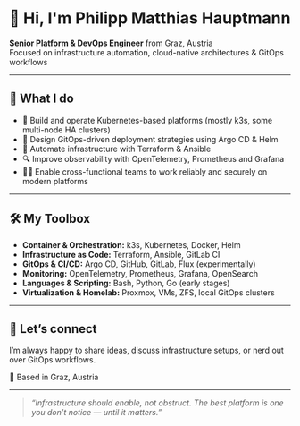 # 👋 Hi, I'm Philipp Matthias Hauptmann

**Senior Platform & DevOps Engineer** from Graz, Austria  
Focused on infrastructure automation, cloud-native architectures & GitOps workflows  

---

## 🚀 What I do

- 🔧 Build and operate Kubernetes-based platforms (mostly k3s, some multi-node HA clusters)
- 🔄 Design GitOps-driven deployment strategies using Argo CD & Helm
- 🧰 Automate infrastructure with Terraform & Ansible
- 🔍 Improve observability with OpenTelemetry, Prometheus and Grafana
- 🧑‍💻 Enable cross-functional teams to work reliably and securely on modern platforms

---

## 🛠 My Toolbox

- **Container & Orchestration:** k3s, Kubernetes, Docker, Helm  
- **Infrastructure as Code:** Terraform, Ansible, GitLab CI  
- **GitOps & CI/CD:** Argo CD, GitHub, GitLab, Flux (experimentally)  
- **Monitoring:** OpenTelemetry, Prometheus, Grafana, OpenSearch  
- **Languages & Scripting:** Bash, Python, Go (early stages)  
- **Virtualization & Homelab:** Proxmox, VMs, ZFS, local GitOps clusters

---

## 🤝 Let’s connect

I’m always happy to share ideas, discuss infrastructure setups, or nerd out over GitOps workflows.

📍 Based in Graz, Austria  

---

> _“Infrastructure should enable, not obstruct. The best platform is one you don’t notice — until it matters.”_

